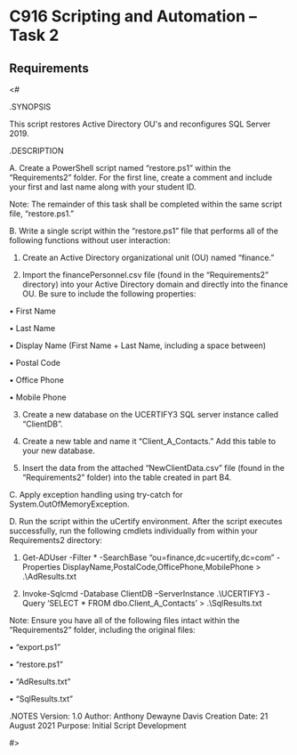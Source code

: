 # C916 Scripting and Automation – Task 2

## Requirements
<#

.SYNOPSIS

This script restores Active Directory OU's and reconfigures SQL Server 2019.

.DESCRIPTION

A. Create a PowerShell script named “restore.ps1” within the “Requirements2” folder. For the first line, create a comment and include your first and last name along with your student ID.

Note: The remainder of this task shall be completed within the same script file, “restore.ps1.”

B. Write a single script within the “restore.ps1” file that performs all of the following functions without user interaction:

1. Create an Active Directory organizational unit (OU) named “finance.”

2. Import the financePersonnel.csv file (found in the “Requirements2” directory) into your Active Directory domain and directly into the finance OU. Be sure to include the following properties:

• First Name

• Last Name

• Display Name (First Name + Last Name, including a space between)

• Postal Code

• Office Phone

• Mobile Phone

3. Create a new database on the UCERTIFY3 SQL server instance called “ClientDB”.

4. Create a new table and name it “Client_A_Contacts.” Add this table to your new database.

5. Insert the data from the attached “NewClientData.csv” file (found in the “Requirements2” folder) into the table created in part B4.

C. Apply exception handling using try-catch for System.OutOfMemoryException.

D. Run the script within the uCertify environment. After the script executes successfully, run the following cmdlets individually from within your Requirements2 directory:

1. Get-ADUser -Filter * -SearchBase “ou=finance,dc=ucertify,dc=com” -Properties DisplayName,PostalCode,OfficePhone,MobilePhone > .\AdResults.txt

2. Invoke-Sqlcmd -Database ClientDB –ServerInstance .\UCERTIFY3 -Query ‘SELECT * FROM dbo.Client_A_Contacts’ > .\SqlResults.txt

Note: Ensure you have all of the following files intact within the “Requirements2” folder, including the original files:

• “export.ps1”

• “restore.ps1”

• “AdResults.txt”

• “SqlResults.txt”

.NOTES Version: 1.0 Author: Anthony Dewayne Davis Creation Date: 21 August 2021 Purpose: Initial Script Development

#>